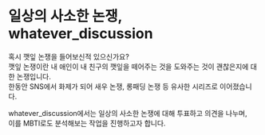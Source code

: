 # 일상의 사소한 논쟁, whatever_discussion

혹시 깻잎 논쟁을 들어보신적 있으신가요? <br />
깻잎 논쟁이란 내 애인이 내 친구의 깻잎을 떼어주는 것을 도와주는 것이 괜찮은지에 대한 논쟁입니다. <br />
한동안 SNS에서 화제가 되어 새우 논쟁, 롱패딩 논쟁 등 유사한 시리즈로 이어졌습니다. <br />

whatever_discussion에서는 일상의 사소한 논쟁에 대해 투표하고 의견을 나누며, <br />
이를 MBTI로도 분석해보는 작업을 진행하고자 합니다. <br />